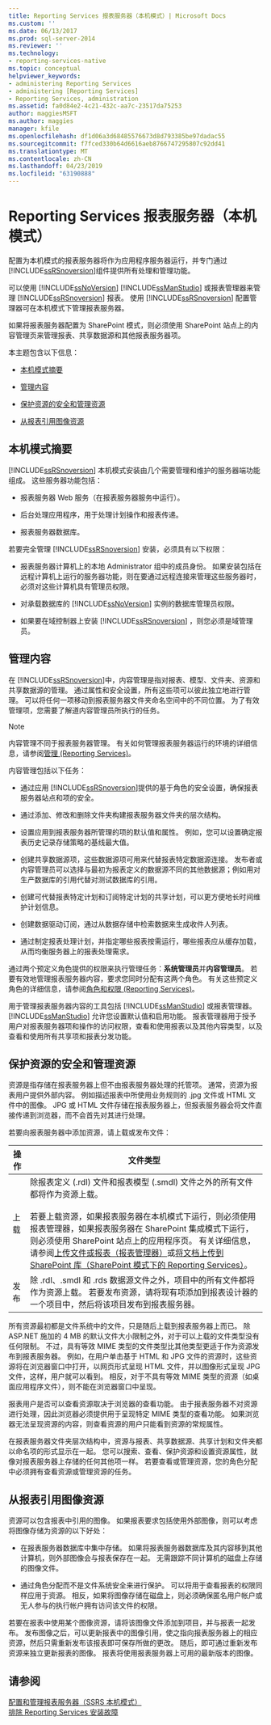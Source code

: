 ```yaml
---
title: Reporting Services 报表服务器（本机模式）| Microsoft Docs
ms.custom: ''
ms.date: 06/13/2017
ms.prod: sql-server-2014
ms.reviewer: ''
ms.technology:
- reporting-services-native
ms.topic: conceptual
helpviewer_keywords:
- administering Reporting Services
- administering [Reporting Services]
- Reporting Services, administration
ms.assetid: fa0d84e2-4c21-432c-aa7c-23517da75253
author: maggiesMSFT
ms.author: maggies
manager: kfile
ms.openlocfilehash: df1d06a3d68485576673d8d793385be97dadac55
ms.sourcegitcommit: f7fced330b64d6616aeb8766747295807c92dd41
ms.translationtype: MT
ms.contentlocale: zh-CN
ms.lasthandoff: 04/23/2019
ms.locfileid: "63190888"
---
```

# <a name="reporting-services-report-server-native-mode"></a>Reporting Services 报表服务器（本机模式）
  配置为本机模式的报表服务器将作为应用程序服务器运行，并专门通过 [!INCLUDE[ssRSnoversion](../../includes/ssrsnoversion-md.md)]组件提供所有处理和管理功能。  
  
 可以使用 [!INCLUDE[ssNoVersion](../../includes/ssnoversion-md.md)] [!INCLUDE[ssManStudio](../../includes/ssmanstudio-md.md)] 或报表管理器来管理 [!INCLUDE[ssRSnoversion](../../includes/ssrsnoversion-md.md)] 报表。 使用 [!INCLUDE[ssRSnoversion](../../includes/ssrsnoversion-md.md)] 配置管理器可在本机模式下管理报表服务器。  
  
 如果将报表服务器配置为 SharePoint 模式，则必须使用 SharePoint 站点上的内容管理页来管理报表、共享数据源和其他报表服务器项。  
  
 本主题包含以下信息：  
  
-   [本机模式摘要](#bkmk_sum)  
  
-   [管理内容](#bkmk_managecontent)  
  
-   [保护资源的安全和管理资源](#bkmk_manageresources)  
  
-   [从报表引用图像资源](#bkmk_referenceimage)  
  
##  <a name="bkmk_sum"></a> 本机模式摘要  
 [!INCLUDE[ssRSnoversion](../../includes/ssrsnoversion-md.md)] 本机模式安装由几个需要管理和维护的服务器端功能组成。 这些服务器功能包括：  
  
-   报表服务器 Web 服务（在报表服务器服务中运行）。  
  
-   后台处理应用程序，用于处理计划操作和报表传递。  
  
-   报表服务器数据库。  
  
 若要完全管理 [!INCLUDE[ssRSnoversion](../../includes/ssrsnoversion-md.md)] 安装，必须具有以下权限：  
  
-   报表服务器计算机上的本地 Administrator 组中的成员身份。 如果安装包括在远程计算机上运行的服务器功能，则在要通过远程连接来管理这些服务器时，必须对这些计算机具有管理员权限。  
  
-   对承载数据库的 [!INCLUDE[ssNoVersion](../../includes/ssnoversion-md.md)] 实例的数据库管理员权限。  
  
-   如果要在域控制器上安装 [!INCLUDE[ssRSnoversion](../../includes/ssrsnoversion-md.md)] ，则您必须是域管理员。  
  
##  <a name="bkmk_managecontent"></a> 管理内容  
 在 [!INCLUDE[ssRSnoversion](../../includes/ssrsnoversion-md.md)]中，内容管理是指对报表、模型、文件夹、资源和共享数据源的管理。 通过属性和安全设置，所有这些项可以彼此独立地进行管理。 可以将任何一项移动到报表服务器文件夹命名空间中的不同位置。 为了有效管理项，您需要了解道内容管理员所执行的任务。  
  
> [!NOTE]  
>  内容管理不同于报表服务器管理。 有关如何管理报表服务器运行的环境的详细信息，请参阅[管理 (Reporting Services)](reporting-services-report-server-native-mode.md)。  
  
 内容管理包括以下任务：  
  
-   通过应用 [!INCLUDE[ssRSnoversion](../../includes/ssrsnoversion-md.md)]提供的基于角色的安全设置，确保报表服务器站点和项的安全。  
  
-   通过添加、修改和删除文件夹构建报表服务器文件夹的层次结构。  
  
-   设置应用到报表服务器所管理的项的默认值和属性。 例如，您可以设置确定报表历史记录存储策略的基线最大值。  
  
-   创建共享数据源项，这些数据源项可用来代替报表特定数据源连接。 发布者或内容管理员可以选择与最初为报表定义的数据源不同的其他数据源；例如用对生产数据库的引用代替对测试数据库的引用。  
  
-   创建可代替报表特定计划和订阅特定计划的共享计划，可以更方便地长时间维护计划信息。  
  
-   创建数据驱动订阅，通过从数据存储中检索数据来生成收件人列表。  
  
-   通过制定报表处理计划，并指定哪些报表按需运行，哪些报表应从缓存加载，从而均衡服务器上的报表处理需求。  
  
 通过两个预定义角色提供的权限来执行管理任务：**系统管理员**并**内容管理员**。 若要有效地管理报表服务器内容，要求您同时分配有这两个角色。 有关这些预定义角色的详细信息，请参阅[角色和权限 (Reporting Services)](../security/roles-and-permissions-reporting-services.md)。  
  
 用于管理报表服务器内容的工具包括 [!INCLUDE[ssManStudio](../../includes/ssmanstudio-md.md)] 或报表管理器。 [!INCLUDE[ssManStudio](../../includes/ssmanstudio-md.md)] 允许您设置默认值和启用功能。 报表管理器用于授予用户对报表服务器项和操作的访问权限，查看和使用报表以及其他内容类型，以及查看和使用所有共享项和报表分发功能。  
  
##  <a name="bkmk_manageresources"></a> 保护资源的安全和管理资源  
 资源是指存储在报表服务器上但不由报表服务器处理的托管项。 通常，资源为报表用户提供外部内容。 例如描述报表中所使用业务规则的 .jpg 文件或 HTML 文件中的图像。 JPG 或 HTML 文件存储在报表服务器上，但报表服务器会将文件直接传递到浏览器，而不会首先对其进行处理。  
  
 若要向报表服务器中添加资源，请上载或发布文件：  
  
|操作|文件类型|  
|---------------|---------------|  
|上载|除报表定义 (.rdl) 文件和报表模型 (.smdl) 文件之外的所有文件都将作为资源上载。<br /><br /> 若要上载资源，如果报表服务器在本机模式下运行，则必须使用报表管理器，如果报表服务器在 SharePoint 集成模式下运行，则必须使用 SharePoint 站点上的应用程序页。 有关详细信息，请参阅[上传文件或报表（报表管理器）](../reports/upload-a-file-or-report-report-manager.md)或[将文档上传到 SharePoint 库（SharePoint 模式下的 Reporting Services）](../upload-documents-to-a-sharepoint-library-reporting-services-in-sharepoint-mode.md)。|  
|发布|除 .rdl、.smdl 和 .rds 数据源文件之外，项目中的所有文件都将作为资源上载。 若要发布资源，请将现有项添加到报表设计器的一个项目中，然后将该项目发布到报表服务器。|  
  
 所有资源最初都是文件系统中的文件，只是随后上载到报表服务器上而已。 除 ASP.NET 施加的 4 MB 的默认文件大小限制之外，对于可以上载的文件类型没有任何限制。 不过，具有等效 MIME 类型的文件类型比其他类型更适于作为资源发布到报表服务器。 例如，在用户单击基于 HTML 和 JPG 文件的资源时，这些资源将在浏览器窗口中打开，以网页形式呈现 HTML 文件，并以图像形式呈现 JPG 文件，这样，用户就可以看到。 相反，对于不具有等效 MIME 类型的资源（如桌面应用程序文件），则不能在浏览器窗口中呈现。  
  
 报表用户是否可以查看资源取决于浏览器的查看功能。 由于报表服务器不对资源进行处理，因此浏览器必须提供用于呈现特定 MIME 类型的查看功能。 如果浏览器无法呈现资源的内容，则查看资源的用户只能看到资源的常规属性。  
  
 在报表服务器文件夹层次结构中，资源与报表、共享数据源、共享计划和文件夹都以命名项的形式显示在一起。 您可以搜索、查看、保护资源和设置资源属性，就像对报表服务器上存储的任何其他项一样。 若要查看或管理资源，您的角色分配中必须拥有查看资源或管理资源的任务。  
  
##  <a name="bkmk_referenceimage"></a> 从报表引用图像资源  
 资源可以包含报表中引用的图像。 如果报表要求包括使用外部图像，则可以考虑将图像存储为资源的以下好处：  
  
-   在报表服务器数据库中集中存储。 如果将报表服务器数据库及其内容移到其他计算机，则外部图像会与报表保存在一起。 无需跟踪不同计算机的磁盘上存储的图像文件。  
  
-   通过角色分配而不是文件系统安全来进行保护。 可以将用于查看报表的权限同样应用于资源。 相反，如果将图像存储在磁盘上，则必须确保匿名用户帐户或无人参与的执行帐户拥有访问该文件的权限。  
  
 若要在报表中使用某个图像资源，请将该图像文件添加到项目，并与报表一起发布。 发布图像之后，可以更新报表中的图像引用，使之指向报表服务器上的相应资源，然后只需重新发布该报表即可保存所做的更改。 随后，即可通过重新发布资源来独立更新报表的图像。 报表将使用报表服务器上可用的最新版本的图像。  
  
## <a name="see-also"></a>请参阅  
 [配置和管理报表服务器（SSRS 本机模式）](configure-and-administer-a-report-server-ssrs-native-mode.md)   
 [排除 Reporting Services 安装故障](../install-windows/troubleshoot-a-reporting-services-installation.md)  
  
  
